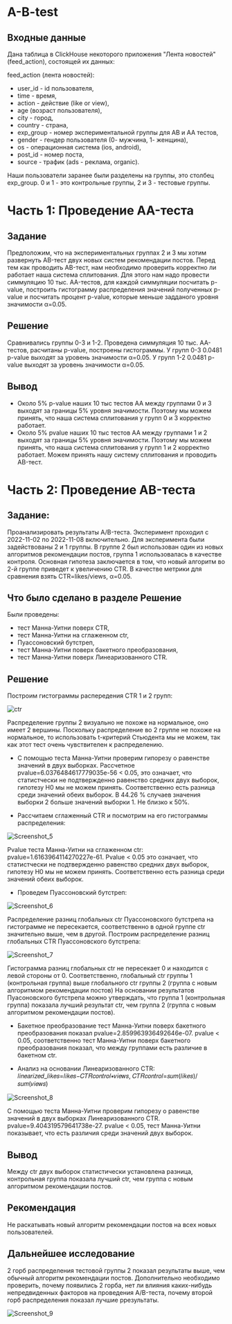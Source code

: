 # A-B-test

## Входные данные
Дана таблица в ClickHouse некоторого приложения "Лента новостей" (feed_action), состоящей их данных:

feed_action (лента новостей):
- user_id - id пользователя,
- time - время,
- action - действие (like or view),
- age (возраст пользователя),
- city - город,
- country - страна,
- exp_group - номер экспериментальной группы для AB и AA тестов,
- gender - гендер пользователя (0- мужчина, 1- женщина),
- os - операционная система (ios, android),
- post_id - номер поста,
- source - трафик (ads - реклама, organic).

Наши пользователи заранее были разделены на группы, это столбец exp_group. 0 и 1 - это контрольные группы, 2 и 3 - тестовые группы.

# Часть 1: Проведение AA-теста

## Задание
Предположим, что на экспериментальных группах 2 и 3 мы хотим развернуть AB-тест двух новых систем рекомендации постов.
Перед тем как проводить AB-тест, нам необходимо проверить корректно ли работает наша система сплитования.
Для этого нам надо провести симмуляцию 10 тыс. AA-тестов, для каждой симмуляции посчитать p-value, построить гистограмму распределения значений полученных p-value и посчитать процент p-value, которые меньше задданого уровня значимости α=0.05.

## Решение
Сравнивались группы 0-3 и 1-2. Проведена симмуляция 10 тыс. AA-тестов, расчитаны p-value, построены гистограммы.
У групп 0-3 0.0481 p-value выходят за уровень значимости α=0.05.
У групп 1-2 0.0481 p-value выходят за уровень значимости α=0.05.

## Вывод
- Oколо 5% p-value наших 10 тыс тестов АА между группами 0 и 3 выходят за границы 5% уровня значимости. Поэтому мы можем принять, что наша система сплитования у групп 0 и 3 корректно работает.
- Около 5% pvalue наших 10 тыс тестов АА между группами 1 и 2 выходят за границы 5% уровня значимости. Поэтому мы можем принять, что наша система сплитования у групп 1 и 2 корректно работает.
Можем принять нашу систему сплитования и проводить AB-тест.

# Часть 2: Проведение AB-теста

## Задание:
Проанализировать результаты A/B-теста. Эксперимент проходил с 2022-11-02 по 2022-11-08 включительно. Для эксперимента были задействованы 2 и 1 группы. В группе 2 был использован один из новых алгоритмов рекомендации постов, группа 1 использовалась в качестве контроля.
Основная гипотеза заключается в том, что новый алгоритм во 2-й группе приведет к увеличению CTR.
В качестве метрики для сравнения взять CTR=likes/views, α=0.05.

## Что было сделано в разделе Решение
Были проведены:
- тест Манна-Уитни поверх CTR,
- тест Манна-Уитни на сглаженном ctr,
- Пуассоновский бутстреп,
- тест Манна-Уитни поверх бакетного преобразования,
- тест Манна-Уитни поверх Линеаризованного CTR.

## Решение
Построим гистограммы распередения CTR 1 и 2 групп:

![ctr](https://user-images.githubusercontent.com/122218714/211630897-bb9587a4-7c0b-47b3-98a9-86fa5bb058b9.png)

Распределение группы 2 визуально не похоже на нормальное, оно имеет 2 вершины. 
Поскольку распределение во 2 группе не похоже на нормальное, то использовать t-критерий Стьюдента мы не можем, так как этот тест очень чувствителен к распределению.

- С помощью теста Манна-Уитни проверим гипорезу о равенстве значений в двух выборках. Рассчетное pvalue=6.0376484617779035e-56 < 0.05, это означает, что статистчески не подтвержденно равенство средних двух выборок, гипотезу H0 мы не можем принять. Соответственно есть разница среди значений обеих выборок. В 44.26 % случаев значения выборки 2 больше значений выборки 1. Не близко к 50%.

- Рассчитаем сглаженный CTR и посмотрим на его гистограммы распределения:

![Screenshot_5](https://user-images.githubusercontent.com/122218714/213688892-2889697d-e61f-405c-841c-fae06db04232.png)

Pvalue теста Манна-Уитни на сглаженном ctr: pvalue=1.6163964114270227e-61. Pvalue < 0.05 это означает, что статистчески не подтвержденно равенство средних двух выборок, гипотезу H0 мы не можем принять. Соответственно есть разница среди значений обеих выборок.

- Проведем Пуассоновский бутстреп:

![Screenshot_6](https://user-images.githubusercontent.com/122218714/213689363-c7a93f9e-7c2b-4be3-ba2f-bb82b7040a82.png)

Распределение разниц глобальных ctr Пуассоновского бутстрепа на гистограмме не пересекается, соответственно в одной группе ctr значительно выше, чем в другой.
Построим распределение разниц глобальных CTR Пуассоновского бутстрепа:

![Screenshot_7](https://user-images.githubusercontent.com/122218714/213689726-d0ff02cb-8487-42bc-912f-a6d29bf8ed55.png)

Гистограмма разниц глобальных ctr не пересекает 0 и находится с левой стороны от 0. Соответственно, глобальный ctr группы 1 (контрольная группа) выше глобального ctr группы 2 (группа с новым алгоритмом рекомендации постов)
На основании результатов Пуасоновского бутстрепа можно утверждать, что группа 1 (контрольная группа) показала лучший результат ctr, чем группа 2 (группа с новым алгоритмом рекомендации постов).

- Бакетное преобразование
тест Манна-Уитни поверх бакетного преобразования показал pvalue=2.859963936492646e-07. pvalue < 0.05, соответственно тест Манна-Уитни поверх бакетного преобразования показал, что между группами есть различие в бакетном ctr.

- Анализ на основании Линеаризованного CTR: 𝑙𝑖𝑛𝑒𝑎𝑟𝑖𝑧𝑒𝑑_𝑙𝑖𝑘𝑒𝑠=𝑙𝑖𝑘𝑒𝑠−𝐶𝑇𝑅𝑐𝑜𝑛𝑡𝑟𝑜𝑙∗𝑣𝑖𝑒𝑤𝑠, 𝐶𝑇𝑅𝑐𝑜𝑛𝑡𝑟𝑜𝑙=𝑠𝑢𝑚(𝑙𝑖𝑘𝑒𝑠)/𝑠𝑢𝑚(𝑣𝑖𝑒𝑤𝑠)

![Screenshot_8](https://user-images.githubusercontent.com/122218714/213690832-9bf64fdb-8ac5-44f0-bb98-22ef93a5c5a7.png)

С помощью теста Манна-Уитни проверим гипорезу о равенстве значений в двух выборках Линеаризованного CTR. pvalue=9.404319579641738e-27. pvalue <  0.05, тест Манна-Уитни показывает, что есть различия среди значений двух выборок.

## Вывод
Между ctr двух выборок статистически установлена разница, контрольная группа показала лучший ctr, чем группа с новым алгоритмом рекомендации постов.

## Рекомендация
Не раскатывать новый алгоритм рекомендации постов на всех новых пользователей.

## Дальнейшее исследование
2 горб распределения тестовой группы 2 показал результаты выше, чем обычный алгоритм рекомендации постов. Дополнительно необходимо проверить, почему появились 2 горба, нет ли влияния каких-нибудь непредвиденных факторов на проведения A/B-теста, почему второй горб распределения показал лучшие ррезультаты.

![Screenshot_9](https://user-images.githubusercontent.com/122218714/213694406-c31d376c-22a5-4aef-a203-4a4a69a8c79d.png)
